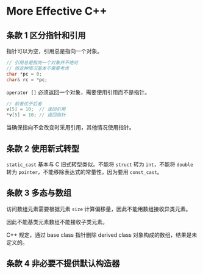 # More Effective C++

## 条款 1 区分指针和引用

指针可以为空，引用总是指向一个对象。

```cpp
// 引用总是指向一个对象并不绝对
// 但这种情况基本不需要考虑
char *pc = 0;
char& rc = *pc;
```

`operator []` 必须返回一个对象，需要使用引用而不是指针。

```cpp
// 前者优于后者
v[5] = 10;  // 返回引用
*v[5] = 10; // 返回指针
```

当确保指向不会改变时采用引用，其他情况使用指针。

## 条款 2 使用新式转型

`static_cast` 基本与 C 旧式转型类似。不能将 `struct` 转为 `int`，不能将 `double` 转为 `pointer`，不能移除表达式的常量性，因为要用 `const_cast`。

## 条款 3 多态与数组

访问数组元素需要根据元素 `size` 计算偏移量，因此不能用数组接收异类元素。

因此不能基类元素数组不能接收子类元素。

C++ 规定，通过 base class 指针删除 derived class 对象构成的数组，结果是未定义的。

## 条款 4 非必要不提供默认构造器

